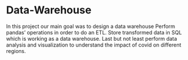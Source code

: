 # Data-Warehouse
In this project our main goal was to design a data warehouse Perform pandas’ operations in order to do an ETL.  Store transformed data in SQL which is working as a data warehouse. Last but not least perform data analysis and visualization to understand the impact of covid on different regions.
